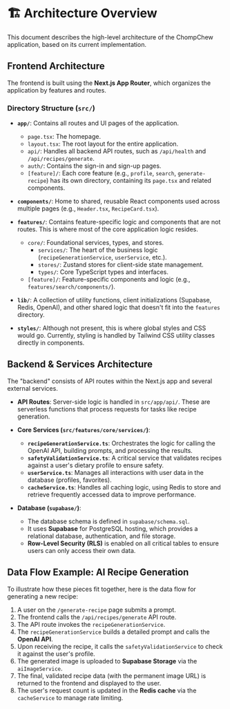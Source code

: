 # 🏗️ Architecture Overview

This document describes the high-level architecture of the ChompChew application, based on its current implementation.

## Frontend Architecture

The frontend is built using the **Next.js App Router**, which organizes the application by features and routes.

### Directory Structure (`src/`)

-   **`app/`**: Contains all routes and UI pages of the application.
    -   `page.tsx`: The homepage.
    -   `layout.tsx`: The root layout for the entire application.
    -   `api/`: Handles all backend API routes, such as `/api/health` and `/api/recipes/generate`.
    -   `auth/`: Contains the sign-in and sign-up pages.
    -   `[feature]/`: Each core feature (e.g., `profile`, `search`, `generate-recipe`) has its own directory, containing its `page.tsx` and related components.

-   **`components/`**: Home to shared, reusable React components used across multiple pages (e.g., `Header.tsx`, `RecipeCard.tsx`).

-   **`features/`**: Contains feature-specific logic and components that are not routes. This is where most of the core application logic resides.
    -   `core/`: Foundational services, types, and stores.
        -   `services/`: The heart of the business logic (`recipeGenerationService`, `userService`, etc.).
        -   `stores/`: Zustand stores for client-side state management.
        -   `types/`: Core TypeScript types and interfaces.
    -   `[feature]/`: Feature-specific components and logic (e.g., `features/search/components/`).

-   **`lib/`**: A collection of utility functions, client initializations (Supabase, Redis, OpenAI), and other shared logic that doesn't fit into the `features` directory.

-   **`styles/`**: Although not present, this is where global styles and CSS would go. Currently, styling is handled by Tailwind CSS utility classes directly in components.

## Backend & Services Architecture

The "backend" consists of API routes within the Next.js app and several external services.

-   **API Routes**: Server-side logic is handled in `src/app/api/`. These are serverless functions that process requests for tasks like recipe generation.

-   **Core Services (`src/features/core/services/`)**:
    -   **`recipeGenerationService.ts`**: Orchestrates the logic for calling the OpenAI API, building prompts, and processing the results.
    -   **`safetyValidationService.ts`**: A critical service that validates recipes against a user's dietary profile to ensure safety.
    -   **`userService.ts`**: Manages all interactions with user data in the database (profiles, favorites).
    -   **`cacheService.ts`**: Handles all caching logic, using Redis to store and retrieve frequently accessed data to improve performance.

-   **Database (`supabase/`)**:
    -   The database schema is defined in `supabase/schema.sql`.
    -   It uses **Supabase** for PostgreSQL hosting, which provides a relational database, authentication, and file storage.
    -   **Row-Level Security (RLS)** is enabled on all critical tables to ensure users can only access their own data.

## Data Flow Example: AI Recipe Generation

To illustrate how these pieces fit together, here is the data flow for generating a new recipe:

1.  A user on the `/generate-recipe` page submits a prompt.
2.  The frontend calls the `/api/recipes/generate` API route.
3.  The API route invokes the `recipeGenerationService`.
4.  The `recipeGenerationService` builds a detailed prompt and calls the **OpenAI API**.
5.  Upon receiving the recipe, it calls the `safetyValidationService` to check it against the user's profile.
6.  The generated image is uploaded to **Supabase Storage** via the `aiImageService`.
7.  The final, validated recipe data (with the permanent image URL) is returned to the frontend and displayed to the user.
8.  The user's request count is updated in the **Redis cache** via the `cacheService` to manage rate limiting. 